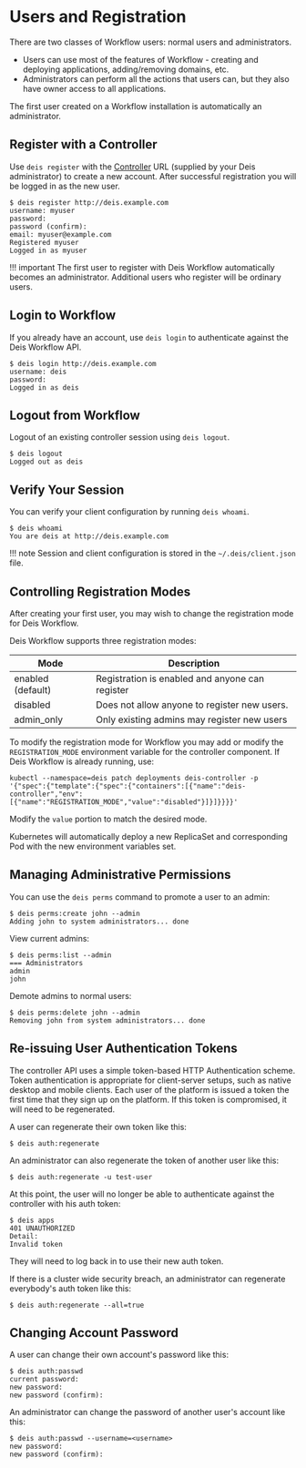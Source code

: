# Users and Registration

There are two classes of Workflow users: normal users and administrators.

 * Users can use most of the features of Workflow - creating and deploying applications, adding/removing domains, etc.
 * Administrators can perform all the actions that users can, but they also have owner access to all applications.

The first user created on a Workflow installation is automatically an administrator.

## Register with a Controller

Use `deis register` with the [Controller][] URL (supplied by your Deis administrator)
to create a new account. After successful registration you will be logged in as the new user.

```shell
$ deis register http://deis.example.com
username: myuser
password:
password (confirm):
email: myuser@example.com
Registered myuser
Logged in as myuser
```

!!! important
    The first user to register with Deis Workflow automatically becomes an administrator. Additional users who register will be ordinary users.

## Login to Workflow

If you already have an account, use `deis login` to authenticate against the Deis Workflow API.

```shell
$ deis login http://deis.example.com
username: deis
password:
Logged in as deis
```

## Logout from Workflow

Logout of an existing controller session using `deis logout`.

```shell
$ deis logout
Logged out as deis
```

## Verify Your Session

You can verify your client configuration by running `deis whoami`.

```shell
$ deis whoami
You are deis at http://deis.example.com
```

!!! note
    Session and client configuration is stored in the `~/.deis/client.json` file.

## Controlling Registration Modes

After creating your first user, you may wish to change the registration mode for Deis Workflow.

Deis Workflow supports three registration modes:

| Mode              | Description                                     |
| ---               | ---                                             |
| enabled (default) | Registration is enabled and anyone can register |
| disabled          | Does not allow anyone to register new users.    |
| admin\_only       | Only existing admins may register new users     |

To modify the registration mode for Workflow you may add or modify the `REGISTRATION_MODE` environment variable for the
controller component. If Deis Workflow is already running, use:

`kubectl --namespace=deis patch deployments deis-controller -p '{"spec":{"template":{"spec":{"containers":[{"name":"deis-controller","env":[{"name":"REGISTRATION_MODE","value":"disabled"}]}]}}}}'`

Modify the `value` portion to match the desired mode.

Kubernetes will automatically deploy a new ReplicaSet and corresponding Pod with the new environment variables set.

## Managing Administrative Permissions

You can use the `deis perms` command to promote a user to an admin:

```shell
$ deis perms:create john --admin
Adding john to system administrators... done
```

View current admins:

```shell
$ deis perms:list --admin
=== Administrators
admin
john
```

Demote admins to normal users:

```shell
$ deis perms:delete john --admin
Removing john from system administrators... done
```

## Re-issuing User Authentication Tokens

The controller API uses a simple token-based HTTP Authentication scheme. Token authentication is appropriate for
client-server setups, such as native desktop and mobile clients. Each user of the platform is issued a token the first
time that they sign up on the platform. If this token is compromised, it will need to be regenerated.

A user can regenerate their own token like this:

```shell
$ deis auth:regenerate
```

An administrator can also regenerate the token of another user like this:

```shell
$ deis auth:regenerate -u test-user
```

At this point, the user will no longer be able to authenticate against the controller with his auth token:

```shell
$ deis apps
401 UNAUTHORIZED
Detail:
Invalid token
```

They will need to log back in to use their new auth token.

If there is a cluster wide security breach, an administrator can regenerate everybody's auth token like this:

```shell
$ deis auth:regenerate --all=true
```

## Changing Account Password

A user can change their own account's password like this:

```shell
$ deis auth:passwd
current password:
new password:
new password (confirm):
```

An administrator can change the password of another user's account like this:

```shell
$ deis auth:passwd --username=<username>
new password:
new password (confirm):
```

[controller]: ../understanding-workflow/components.md#controller
